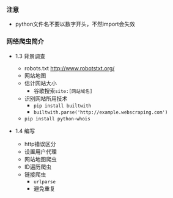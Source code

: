 
### 注意
- python文件名不要以数字开头，不然import会失效


### 网络爬虫简介

- 1.3 背景调查
    + robots.txt  http://www.robotstxt.org/
    + 网站地图
    + 估计网站大小
        * 谷歌搜索`site:[网站域名]`
    + 识别网站所用技术 
        * `pip install builtwith`
        * `builtwith.parse('http://example.webscraping.com')`
    + `pip install python-whois`  

- 1.4 编写
    + http错误区分
    + 设置用户代理
    + 网站地图爬虫
    + ID遍历爬虫
    + 链接爬虫
        * `urlparse`
        * 避免重复



